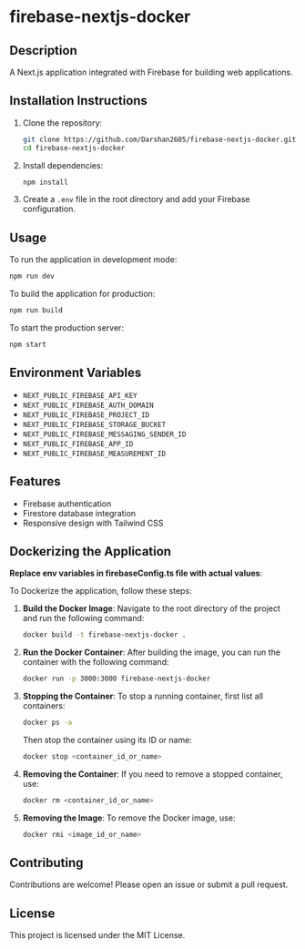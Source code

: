 # firebase-nextjs-docker

## Description
A Next.js application integrated with Firebase for building web applications.

## Installation Instructions
1. Clone the repository:
   ```bash
   git clone https://github.com/Darshan2605/firebase-nextjs-docker.git
   cd firebase-nextjs-docker
   ```

2. Install dependencies:
   ```bash
   npm install
   ```

3. Create a `.env` file in the root directory and add your Firebase configuration.

## Usage
To run the application in development mode:
```bash
npm run dev
```

To build the application for production:
```bash
npm run build
```

To start the production server:
```bash
npm start
```

## Environment Variables
- `NEXT_PUBLIC_FIREBASE_API_KEY`
- `NEXT_PUBLIC_FIREBASE_AUTH_DOMAIN`
- `NEXT_PUBLIC_FIREBASE_PROJECT_ID`
- `NEXT_PUBLIC_FIREBASE_STORAGE_BUCKET`
- `NEXT_PUBLIC_FIREBASE_MESSAGING_SENDER_ID`
- `NEXT_PUBLIC_FIREBASE_APP_ID`
- `NEXT_PUBLIC_FIREBASE_MEASUREMENT_ID`

## Features
- Firebase authentication
- Firestore database integration
- Responsive design with Tailwind CSS



## Dockerizing the Application

**Replace env variables in firebaseConfig.ts file with actual values**:
   

To Dockerize the application, follow these steps:

1. **Build the Docker Image**:
   Navigate to the root directory of the project and run the following command:
   ```bash
   docker build -t firebase-nextjs-docker .
   ```

2. **Run the Docker Container**:
   After building the image, you can run the container with the following command:
   ```bash
   docker run -p 3000:3000 firebase-nextjs-docker
   ```

3. **Stopping the Container**:
   To stop a running container, first list all containers:
   ```bash
   docker ps -a
   ```
   Then stop the container using its ID or name:
   ```bash
   docker stop <container_id_or_name>
   ```

4. **Removing the Container**:
   If you need to remove a stopped container, use:
   ```bash
   docker rm <container_id_or_name>
   ```

5. **Removing the Image**:
   To remove the Docker image, use:
   ```bash
   docker rmi <image_id_or_name>
   ```

## Contributing
Contributions are welcome! Please open an issue or submit a pull request.

## License
This project is licensed under the MIT License.
